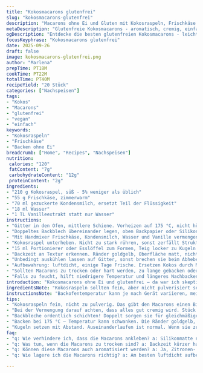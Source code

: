 ```yaml
---
title: "Kokosmacarons glutenfrei"
slug: "kokosmacarons-glutenfrei"
description: "Macarons ohne Ei und Gluten mit Kokosraspeln, Frischkäse und gesüßter Kondensmilch. Die Textur locker, leicht feucht, außen zart und innen cremig. Backen bei mittlerer Temperatur, bis sie goldgelb und nahezu fest sind. Ersatz für Eier durch Frischkäse. Gebäck bleibt saftig trotz Backzeit. Einfach in Zubereitung, aber kleine Fallen beim Formen und Backen. Aromatisch, leicht süß, ohne Nüsse und tierische Eiweiße, daher auch für empfindliche Gäste geeignet."
metaDescription: "Glutenfreie Kokosmacarons - aromatisch, cremig, einfache Zubereitung ohne Ei. Perfekt für Allergiker und ein Genuss für alle."
ogDescription: "Entdecke die besten glutenfreien Kokosmacarons - leicht, cremig, sommerlich. Ideal fürs Fest. Einmal probiert, wirst du begeistert sein."
focusKeyphrase: "Kokosmacarons glutenfrei"
date: 2025-09-26
draft: false
image: kokosmacarons-glutenfrei.png
author: "Marlena"
prepTime: PT18M
cookTime: PT22M
totalTime: PT40M
recipeYield: "20 Stück"
categories: ["Nachspeisen"]
tags:
- "Kokos"
- "Macarons"
- "glutenfrei"
- "vegan"
- "einfach"
keywords:
- "Kokosraspeln"
- "Frischkäse"
- "Backen ohne Ei"
breadcrumb: ["Home", "Recipes", "Nachspeisen"]
nutrition: 
 calories: "120"
 fatContent: "7g"
 carbohydrateContent: "12g"
 proteinContent: "2g"
ingredients:
- "210 g Kokosraspel, süß - 5% weniger als üblich"
- "55 g Frischkäse, zimmerwarm"
- "70 ml gezuckerte Kondensmilch, ersetzt Teil der Flüssigkeit"
- "18 ml Wasser"
- "1 TL Vanilleextrakt statt nur Wasser"
instructions:
- "Gitter in den Ofen, mittlere Schiene. Vorheizen auf 175 °C, nicht höher, sonst verbrennen die Ränder vor dem Innenleben."
- "Doppeltes Backblech übereinander legen, oben Backpapier oder Silikonmatte - vermeidet Anbrennen, sorge für gute Wärmeverteilung."
- "Mit Handmixer Frischkäse, Kondensmilch, Wasser und Vanille vermengen. Flüssigkeiten in kleinen Portionen dazugeben, cremig rühren - keine Klümpchen."
- "Kokosraspel unterheben. Nicht zu stark rühren, sonst zerfällt Struktur. Masse soll zusammenhalten, aber körnig bleiben."
- "15 ml Portionierer oder Esslöffel zum Formen, Teig locker zu Kugeln setzen. Abstand halten, sie laufen etwas auseinander."
- "Backzeit an Textur erkennen. Ränder goldgelb, Oberfläche matt, nicht nass oder glänzend. Innen ist weich, leicht federnd, kein roher Geschmack."
- "Unbedingt auskühlen lassen auf Gitter, sonst brechen sie beim Abheben. Nach dem Abkühlen leicht fest, aber nicht trocken."
- "Aufbewahrung: luftdicht, einige Tage Frische. Ersetzen Kokos durch Mandeln möglich, gibt andere Textur, aber allergikerfreundlich bleibt es nur so."
- "Sollten Macarons zu trocken oder hart werden, zu lange gebacken oder Backtemperatur zu hoch - besser kürzere Zeit, öfter kontrollieren."
- "Falls zu feucht, hilft niedrigere Temperatur und längeres Nachbacken, aber Achtung: nicht verbrennen lassen."
introduction: "Kokosmacarons ohne Ei und glutenfrei – da war ich skeptisch. Luftige Macarons, die nicht zusammenfallen oder zu trocken werden, haben meine Aufmerksamkeit gewonnen. Eier ersetzen, ohne Konsistenzverlust, schwierig. Frischkäse macht's möglich, sorgt für Bindung und Cremigkeit, bringt auch eine feine Säure ein. Kondensmilch süßt stark, spart Zucker, macht die Krume weich. Mit Kokosraspeln schmecken sie nach Sommer, leicht exotisch und nussfrei. Beim Backen immer Augen und Nase offenhalten, denn unter oder Überbacken ruiniert die Struktur. Für mich die beste Variante, weil einfach, schnell und extrem anpassbar. Für Allergiker genial, und ich habe gelernt: Temperatur nie blind vertrauen, sondernbedingt am Farbton und der Haptik kontrollieren. Der Duft im Ofen? Süßlich, buttrig, Mandeln fehlt hier komplett. Manchmal ein Hauch Vanille dazu. Anders als klassisch, aber macht Spaß."
ingredientsNote: "Kokosraspeln sollten fein, aber nicht pulverisiert sein, das gibt Textur und Biss. Frischkäse ersetzt Eiweiß in Funktion und Geschmack – kein Ersatzpulver versuchen, das klappt meist nicht. Kondensmilch darf nicht durch Wasser ersetzt werden, sonst fehlt Süße und Halt. Vanille gibt Aroma, kann auch weggelassen werden. Ideal zimmerwarm arbeiten, gerade Frischkäse, sonst Klümpchen. Wasserbestandteil bewusst gering halten, sonst wird die Masse zu flüssig. Silikonmatte fürs Backen empfehlenswert, besser als Papier, weil gibt gleichmäßigere Bräunung. Zum Formen empfehle ich einen Eisportionierer oder kleiner Löffel, damit die Größe einheitlich wird, sonst ungleichmäßiges Backen. Kein Gluten ist wichtig für Allergien; alternative Mehle lassen die Struktur zusammenfallen. Backzeit nie starr sehen, besser Farbe und Festigkeit prüfen."
instructionsNote: "Backofentemperatur kann je nach Gerät variieren, mein Tipp: 175 °C sind ein guter Wert. Doppelte Backbleche sorgen für sanftere Hitze von unten, sonst wird die Unterseite hart oder verbrannt. Beim Rühren nicht übermischen, sonst wird die Masse zäh; Kokosraspel geben stabilen Biss, nicht zu lange in den Teig. Kugeln setzen mit Abstand, denn sie laufen auseinander, nicht berühren. Wenn Oberfläche glänzt, noch etwas länger backen; wenn Ränder dunkel sind, zu heiß. Lesbarkeit und Haptik beim Abkühlen beachten – innen weich, dennoch haltbar. Lässt sich nach Belieben mit Zitronen- oder Orangenabrieb ergänzen, gibt Frische. Beim Herausheben vorsichtig sein; gerissene Macarons unansehnlich. Lagerung am besten in Box, Atmosphäre kontrolliert, damit keine Feuchtigkeit hereintritt."
tips:
- "Kokosraspeln fein, nicht zu pulverig. Das gibt den Macarons einen Biss. Frischkäse in Zimmertemperatur, damit er sich gut einarbeitet. Unbedingt Klümpchen vermeiden."
- "Bei der Vermengung darauf achten, dass alles gut cremig wird. Stück für Stück die Flüssigkeiten zugeben. Rühren bis zur perfekten Konsistenz, aber nicht zu lange. Struktur muss bleiben."
- "Backbleche ordentlich schichten! Doppelt sorgen sie für gleichmäßige Wärmeverteilung. Wenn die Unterseite bräunt, ist es zu spät. Kontrolle ist besser als Vertrauen in die Zeit."
- "Backen bei 175 °C – Temperatur kann schwanken. Die Ränder goldgelb, Oberfläche muss matt sein. Weich, aber nicht roh schmecken. Schön hören, wie sie knusprig werden."
- "Kugeln setzen mit Abstand. Auseinanderlaufen ist normal. Wenn sie zusammenkleben, wird's unansehnlich. Zuschauen, dass nichts zu nahe kommt. Geduld ist der Schlüssel."
faq:
- "q: Wie verhindere ich, dass die Macarons ankleben? a: Silikonmatte nutzen, super. Backpapier oft einölen, sonst hat nicht viel geschadet. Jedes Mal darauf achten."
- "q: Was tun, wenn die Macarons zu trocken sind? a: Backzeit kürzer halten. Macht keinen Spaß, wenn sie bröckeln. Vielleicht auch die Temperatur prüfen, nie blind darauf vertrauen."
- "q: Können diese Macarons auch aromatisiert werden? a: Ja, Zitronen- oder Orangenabrieb reingeben. Bringt frische Aromen, mehr Vielfalt. Ausprobieren, aber nicht übertreiben."
- "q: Wie lagere ich die Macarons richtig? a: Am besten luftdicht aufbewahren. Ein paar Tage halten sie frisch, wenn die Luft nicht eindringt. Besser dunkle, kühle Umgebung."

---
```

